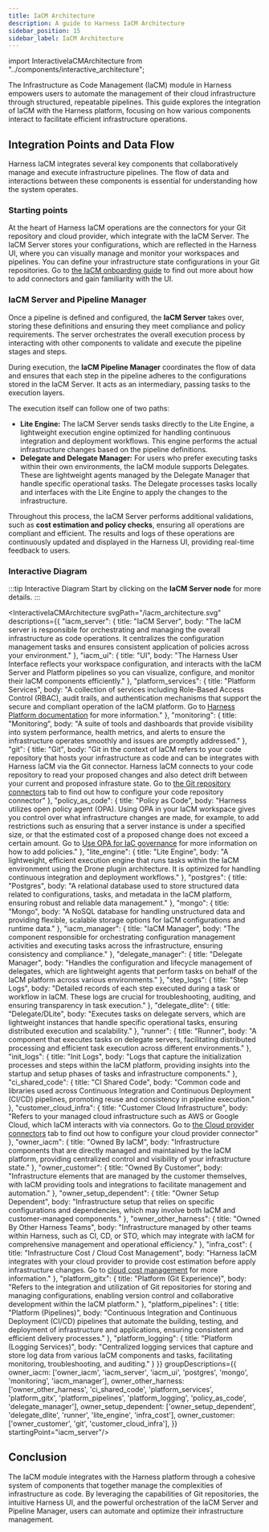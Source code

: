 ```yaml
---
title: IaCM Architecture
description: A guide to Harness IaCM Architecture
sidebar_position: 15
sidebar_label: IaCM Architecture
---
```


import InteractiveIaCMArchitecture from "../components/interactive_architecture";


The Infrastructure as Code Management (IaCM) module in Harness empowers users to automate the management of their cloud infrastructure through structured, repeatable pipelines. This guide explores the integration of IaCM with the Harness platform, focusing on how various components interact to facilitate efficient infrastructure operations.

## Integration Points and Data Flow

Harness IaCM integrates several key components that collaboratively manage and execute infrastructure pipelines. The flow of data and interactions between these components is essential for understanding how the system operates.

### Starting points

At the heart of Harness IaCM operations are the connectors for your Git repository and cloud provider, which integrate with the IaCM Server. The IaCM Server stores your configurations, which are reflected in the Harness UI, where you can visually manage and monitor your workspaces and pipelines. You can define your infrastructure state configurations in your Git repositories. Go to [the IaCM onboarding guide](https://developer.harness.io/docs/infra-as-code-management/get-started/onboarding-guide) to find out more about how to add connectors and gain familiarity with the UI.

### IaCM Server and Pipeline Manager

Once a pipeline is defined and configured, the **IaCM Server** takes over, storing these definitions and ensuring they meet compliance and policy requirements. The server orchestrates the overall execution process by interacting with other components to validate and execute the pipeline stages and steps.

During execution, the **IaCM Pipeline Manager** coordinates the flow of data and ensures that each step in the pipeline adheres to the configurations stored in the IaCM Server. It acts as an intermediary, passing tasks to the execution layers.

The execution itself can follow one of two paths:

- **Lite Engine:** The IaCM Server sends tasks directly to the Lite Engine, a lightweight execution engine optimized for handling continuous integration and deployment workflows. This engine performs the actual infrastructure changes based on the pipeline definitions.
- **Delegate and Delegate Manager:** For users who prefer executing tasks within their own environments, the IaCM module supports Delegates. These are lightweight agents managed by the Delegate Manager that handle specific operational tasks. The Delegate processes tasks locally and interfaces with the Lite Engine to apply the changes to the infrastructure.

Throughout this process, the IaCM Server performs additional validations, such as **cost estimation and policy checks**, ensuring all operations are compliant and efficient. The results and logs of these operations are continuously updated and displayed in the Harness UI, providing real-time feedback to users.

### Interactive Diagram

:::tip Interactive Diagram
Start by clicking on the **IaCM Server node** for more details.
:::

<InteractiveIaCMArchitecture
    svgPath="/iacm_architecture.svg"
    descriptions={{
        "iacm_server": {
        title: "IaCM Server",
        body: "The IaCM server is responsible for orchestrating and managing the overall infrastructure as code operations. It centralizes the configuration management tasks and ensures consistent application of policies across your environment."
        },
        "iacm_ui": {
        title: "UI",
        body: "The Harness User Interface reflects your workspace configuration, and interacts with the IaCM Server and Platform pipelines so you can visualize, configure, and monitor their IaCM components efficiently."
        },
        "platform_services": {
        title: "Platform Services",
        body: "A collection of services including Role-Based Access Control (RBAC), audit trails, and authentication mechanisms that support the secure and compliant operation of the IaCM platform. Go to [Harness Platform documentation](https://developer.harness.io/docs/platform) for more information."
        },
        "monitoring": {
        title: "Monitoring",
        body: "A suite of tools and dashboards that provide visibility into system performance, health metrics, and alerts to ensure the infrastructure operates smoothly and issues are promptly addressed."
        },
        "git": {
        title: "Git",
        body: "Git in the context of IaCM refers to your code repository that hosts your infrastructure as code and can be integrates with Harness IaCM via the Git connector. Harness IaCM connects to your code repository to read your proposed changes and also detect drift between your current and proposed infrasture state. Go to [the Git repository connectors](https://developer.harness.io/docs/infra-as-code-management/get-started/onboarding-guide#add-connectors) tab to find out how to configure your code repository connector"
        },
        "policy_as_code": {
        title: "Policy as Code",
        body: "Harness utilizes open policy agent (OPA). Using OPA in your IaCM workspace gives you control over what infrastructure changes are made, for example, to add restrictions such as ensuring that a server instance is under a specified size, or that the estimated cost of a proposed change does not exceed a certain amount. Go to [Use OPA for IaC governance](https://developer.harness.io/docs/infra-as-code-management/workspaces/project-setup/opa-workspace) for more information on how to add policies."
        },
        "lite_engine": {
        title: "Lite Engine",
        body: "A lightweight, efficient execution engine that runs tasks within the IaCM environment using the Drone plugin architecture. It is optimized for handling continuous integration and deployment workflows."
        },
        "postgres": {
        title: "Postgres",
        body: "A relational database used to store structured data related to configurations, tasks, and metadata in the IaCM platform, ensuring robust and reliable data management."
        },
        "mongo": {
        title: "Mongo",
        body: "A NoSQL database for handling unstructured data and providing flexible, scalable storage options for IaCM configurations and runtime data."
        },
        "iacm_manager": {
        title: "IaCM Manager",
        body: "The component responsible for orchestrating configuration management activities and executing tasks across the infrastructure, ensuring consistency and compliance."
        },
        "delegate_manager": {
        title: "Delegate Manager",
        body: "Handles the configuration and lifecycle management of delegates, which are lightweight agents that perform tasks on behalf of the IaCM platform across various environments."
        },
        "step_logs": {
        title: "Step Logs",
        body: "Detailed records of each step executed during a task or workflow in IaCM. These logs are crucial for troubleshooting, auditing, and ensuring transparency in task execution."
        },
        "delegate_dlite": {
        title: "Delegate/DLite",
        body: "Executes tasks on delegate servers, which are lightweight instances that handle specific operational tasks, ensuring distributed execution and scalability."
        },
        "runner": {
        title: "Runner",
        body: "A component that executes tasks on delegate servers, facilitating distributed processing and efficient task execution across different environments."
        },
        "init_logs": {
        title: "Init Logs",
        body: "Logs that capture the initialization processes and steps within the IaCM platform, providing insights into the startup and setup phases of tasks and infrastructure components."
        },
        "ci_shared_code": {
        title: "CI Shared Code",
        body: "Common code and libraries used across Continuous Integration and Continuous Deployment (CI/CD) pipelines, promoting reuse and consistency in pipeline execution."
        },
        "customer_cloud_infra": {
        title: "Customer Cloud Infrastructure",
        body: "Refers to your managed cloud infrastructure such as AWS or Google Cloud, which IaCM interacts with via connectors. Go to [the Cloud provider connectors](https://developer.harness.io/docs/infra-as-code-management/get-started/onboarding-guide#add-connectors) tab to find out how to configure your cloud provider connector"
        },
        "owner_iacm": {
        title: "Owned By IaCM",
        body: "Infrastructure components that are directly managed and maintained by the IaCM platform, providing centralized control and visibility of your infrastructure state."
        },
        "owner_customer": {
        title: "Owned By Customer",
        body: "Infrastructure elements that are managed by the customer themselves, with IaCM providing tools and integrations to facilitate management and automation."
        },
        "owner_setup_dependent": {
        title: "Owner Setup Dependent",
        body: "Infrastructure setup that relies on specific configurations and dependencies, which may involve both IaCM and customer-managed components."
        },
        "owner_other_harness": {
        title: "Owned By Other Harness Teams",
        body: "Infrastructure managed by other teams within Harness, such as CI, CD, or STO, which may integrate with IaCM for comprehensive management and operational efficiency."
        },
        "infra_cost": {
        title: "Infrastructure Cost / Cloud Cost Management",
        body: "Harness IaCM integrates with your cloud provider to provide cost estimation before apply infrastructure changes. Go to [cloud cost management](https://developer.harness.io/docs/cloud-cost-management) for more information."
        },
        "platform_gitx": {
        title: "Platform (Git Experience)",
        body: "Refers to the integration and utilization of Git repositories for storing and managing configurations, enabling version control and collaborative development within the IaCM platform."
        },
        "platform_pipelines": {
        title: "Platform (Pipelines)",
        body: "Continuous Integration and Continuous Deployment (CI/CD) pipelines that automate the building, testing, and deployment of infrastructure and applications, ensuring consistent and efficient delivery processes."
        },
        "platform_logging": {
        title: "Platform (Logging Services)",
        body: "Centralized logging services that capture and store log data from various IaCM components and tasks, facilitating monitoring, troubleshooting, and auditing."
        }
    }}
    groupDescriptions={{
        owner_iacm: ['owner_iacm', 'iacm_server', 'iacm_ui', 'postgres', 'mongo', 'monitoring', 'iacm_manager'],
        owner_other_harness: ['owner_other_harness', 'ci_shared_code', 'platform_services', 'platform_gitx', 'platform_pipelines', 'platform_logging', 'policy_as_code', 'delegate_manager'],
        owner_setup_dependent: ['owner_setup_dependent', 'delegate_dlite', 'runner', 'lite_engine', 'infra_cost'],
        owner_customer: ['owner_customer', 'git', 'customer_cloud_infra'],
    }} 
    startingPoint="iacm_server"/>

## Conclusion

The IaCM module integrates with the Harness platform through a cohesive system of components that together manage the complexities of infrastructure as code. By leveraging the capabilities of Git repositories, the intuitive Harness UI, and the powerful orchestration of the IaCM Server and Pipeline Manager, users can automate and optimize their infrastructure management.